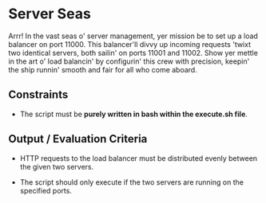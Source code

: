# Server Seas

Arrr! In the vast seas o' server management, yer mission be to set up a load balancer on port 11000. This balancer'll divvy up incoming requests 'twixt two identical servers, both sailin' on ports 11001 and 11002. Show yer mettle in the art o' load balancin' by configurin' this crew with precision, keepin' the ship runnin' smooth and fair for all who come aboard.

## Constraints

- The script must be **purely written in bash within the execute.sh file**.

## Output / Evaluation Criteria

- HTTP requests to the load balancer must be distributed evenly between the given two servers.

- The script should only execute if the two servers are running on the specified ports.